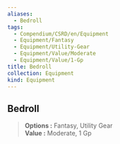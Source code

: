 ```yaml
---
aliases:
  - Bedroll
tags:
  - Compendium/CSRD/en/Equipment
  - Equipment/Fantasy
  - Equipment/Utility-Gear
  - Equipment/Value/Moderate
  - Equipment/Value/1-Gp
title: Bedroll
collection: Equipment
kind: Equipment
---
```

## Bedroll  
  
>  
> **Options :** Fantasy, Utility Gear  
> **Value :** Moderate, 1 Gp